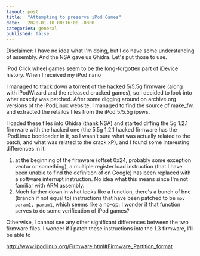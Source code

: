 ```yaml
---
layout: post
title:  "Attempting to preserve iPod Games"
date:   2020-01-10 00:16:00 -0800
categories: general
published: false
---
```

Disclaimer: I have no idea what I'm doing, but I do have some understanding of assembly. And the NSA gave us Ghidra. Let's put those to use.

iPod Click wheel games seem to be the long-forgotten part of iDevice history. When I received my iPod nano

I managed to track down a torrent of the hacked 5/5.5g firmware (along with iPodWizard and the released cracked games), so I decided to look into what exactly was patched. After some digging around on archive.org versions of the iPodLinux website, I managed to find the source of make_fw, and extracted the retailos files from the iPod 5/5.5g ipsws.

I loaded these files into Ghidra (thank NSA) and started diffing the 5g 1.2.1 firmware with the hacked one (the 5.5g 1.2.1 hacked firmware has the iPodLinux bootloader in it, so I wasn't sure what was actually related to the patch, and what was related to the crack xP), and I found some interesting differences in it. 

1. at the beginning of the firmware (offset 0x24, probably some exception vector or something), a multiple register load instruction (that I have been unable to find the definition of on Google) has been replaced with a software interrupt instruction. No idea what this means since I'm not familiar with ARM assembly.
2. Much farther down in what looks like a function, there's a bunch of bne (branch if not equal to) instructions that have been patched to be `mov param1, param1`, which seems like a no-op. I wonder if that function serves to do some verification of iPod games?

Otherwise, I cannot see any other significant differences between the two firmware files. I wonder if I patch these instructions into the 1.3 firmware, I'll be able to 

http://www.ipodlinux.org/Firmware.html#Firmware_Partition_format